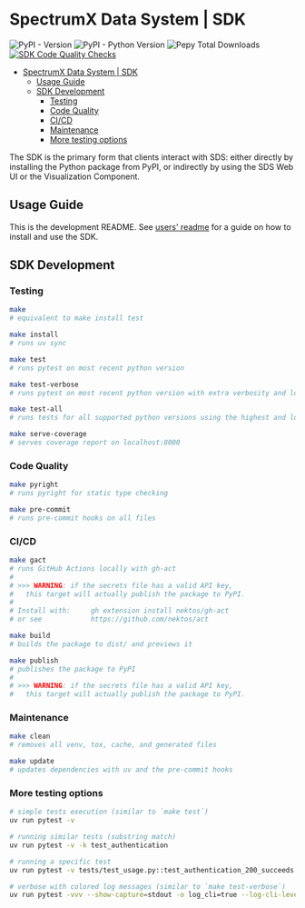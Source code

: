 # SpectrumX Data System | SDK

![PyPI - Version](https://img.shields.io/pypi/v/spectrumx)
![PyPI - Python Version](https://img.shields.io/pypi/pyversions/spectrumx)
![Pepy Total Downloads](https://img.shields.io/pepy/dt/spectrumx)
[![SDK Code Quality Checks](https://github.com/spectrumx/sds-code/actions/workflows/sdk-checks.yaml/badge.svg)](https://github.com/spectrumx/sds-code/actions/workflows/sdk-checks.yaml)

+ [SpectrumX Data System | SDK](#spectrumx-data-system--sdk)
    + [Usage Guide](#usage-guide)
    + [SDK Development](#sdk-development)
        + [Testing](#testing)
        + [Code Quality](#code-quality)
        + [CI/CD](#cicd)
        + [Maintenance](#maintenance)
        + [More testing options](#more-testing-options)

The SDK is the primary form that clients interact with SDS: either directly by installing the Python package from PyPI, or indirectly by using the SDS Web UI or the Visualization Component.

## Usage Guide

This is the development README. See [users' readme](./docs/README.md) for a guide on how to install and use the SDK.

## SDK Development

### Testing

```bash
make
# equivalent to make install test

make install
# runs uv sync

make test
# runs pytest on most recent python version

make test-verbose
# runs pytest on most recent python version with extra verbosity and log capture

make test-all
# runs tests for all supported python versions using the highest and lowest versions of dependencies

make serve-coverage
# serves coverage report on localhost:8000
```

### Code Quality

```bash
make pyright
# runs pyright for static type checking

make pre-commit
# runs pre-commit hooks on all files
```

### CI/CD

```bash
make gact
# runs GitHub Actions locally with gh-act
#
# >>> WARNING: if the secrets file has a valid API key,
#   this target will actually publish the package to PyPI.
#
# Install with:     gh extension install nektos/gh-act
# or see            https://github.com/nektos/act

make build
# builds the package to dist/ and previews it

make publish
# publishes the package to PyPI
#
# >>> WARNING: if the secrets file has a valid API key,
#   this target will actually publish the package to PyPI.
```

### Maintenance

```bash
make clean
# removes all venv, tox, cache, and generated files

make update
# updates dependencies with uv and the pre-commit hooks
```

### More testing options

```bash
# simple tests execution (similar to `make test`)
uv run pytest -v

# running similar tests (substring match)
uv run pytest -v -k test_authentication

# running a specific test
uv run pytest -v tests/test_usage.py::test_authentication_200_succeeds

# verbose with colored log messages (similar to `make test-verbose`)
uv run pytest -vvv --show-capture=stdout -o log_cli=true --log-cli-level=DEBUG --capture=no
```
